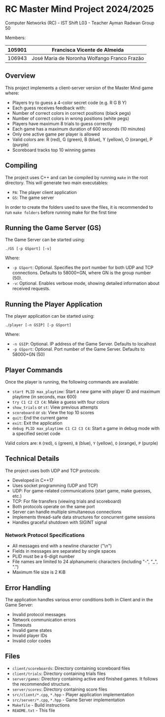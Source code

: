 # RC Master Mind Project 2024/2025

Computer Networks (RC) - IST
Shift L03 - Teacher Ayman Radwan
Group 50

Members:

| 105901 | Francisca Vicente de Almeida								  |
| ------ | -------------------------------------------- |
| 106943 | José Maria de Noronha Wolfango Franco Frazão |

## Overview

This project implements a client-server version of the Master Mind game where:

- Players try to guess a 4-color secret code (e.g. R G B Y)
- Each guess receives feedback with:
- Number of correct colors in correct positions (black pegs)
- Number of correct colors in wrong positions (white pegs)
- Players have maximum 8 trials to guess correctly
- Each game has a maximum duration of 600 seconds (10 minutes)
- Only one active game per player is allowed
- Valid colors are: R (red), G (green), B (blue), Y (yellow), O (orange), P (purple)
- Scoreboard tracks top 10 winning games

## Compiling

The project uses C++ and can be compiled by running `make` in the root directory. This will generate two main executables:

- `PA`: The player client application
- `GS`: The game server

In order to create the folders used to save the files, it is recommended to run `make folders` before running make for the first time

## Running the Game Server (GS)

The Game Server can be started using:

```
./GS [-p GSport] [-v]
```

Where:

- `-p GSport`: Optional. Specifies the port number for both UDP and TCP connections. Defaults to 58000+GN, where GN is the group number (50).
- `-v`: Optional. Enables verbose mode, showing detailed information about received requests.

## Running the Player Application

The player application can be started using:

```
./player [-n GSIP] [-p GSport]
```

Where:

- `-n GSIP`: Optional. IP address of the Game Server. Defaults to localhost
- `-p GSport`: Optional. Port number of the Game Server. Defaults to 58000+GN (50)

## Player Commands

Once the player is running, the following commands are available:

- `start PLID max_playtime`: Start a new game with player ID and maximum playtime (in seconds, max 600)
- `try C1 C2 C3 C4`: Make a guess with four colors
- `show_trials` or `st`: View previous attempts
- `scoreboard` or `sb`: View the top 10 scores
- `quit`: End the current game
- `exit`: Exit the application
- `debug PLID max_playtime C1 C2 C3 C4`: Start a game in debug mode with a specified secret code

Valid colors are: `R` (red), `G` (green), `B` (blue), `Y` (yellow), `O` (orange), `P` (purple)

## Technical Details

The project uses both UDP and TCP protocols:

- Developed in C++17
- Uses socket programming (UDP and TCP)
- UDP: For game-related communications (start game, make guesses, etc.)
- TCP: For file transfers (viewing trials and scoreboard)
- Both protocols operate on the same port
- Server can handle multiple simultaneous connections
- Implements thread-safe data structures for concurrent game sessions
- Handles graceful shutdown with SIGINT signal

### Network Protocol Specifications

- All messages end with a newline character ("\n")
- Fields in messages are separated by single spaces
- PLID must be a 6-digit number
- File names are limited to 24 alphanumeric characters (including "-", "_", ".")
- Maximum file size is 2 KiB

## Error Handling

The application handles various error conditions both in Client and in the Game Server:

- Invalid protocol messages
- Network communication errors
- Timeouts
- Invalid game states
- Invalid player IDs
- Invalid color codes

## Files

- `client/scoreboards`: Directory containing scoreboard files
- `client/trials`: Directory containing trials files
- `server/games`: Directory containing active and finished games. It follows the recommended structure.
- `server/scores`: Directory containing score files
- `src/client/*.cpp`, `*.hpp` - Player application implementation
- `src/server/*.cpp`, `*.hpp` - Game Server implementation
- `Makefile` - Build instructions
- `README.txt` - This file
